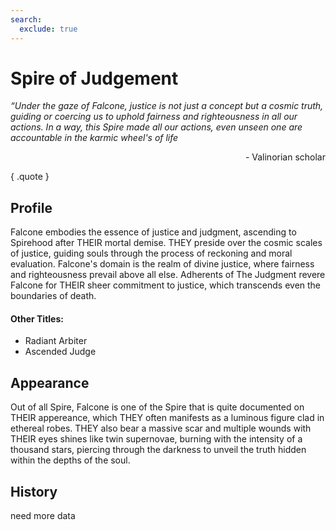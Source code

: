 ```yaml
---
search:
  exclude: true
---
```


# Spire of Judgement

*“Under the gaze of Falcone, justice is not just a concept but a cosmic truth, guiding or coercing us to uphold fairness and righteousness in all our actions. In a way, this Spire made all our actions, even unseen one are accountable in the karmic wheel's of life* <br><p align="right"> - Valinorian scholar </p>
{ .quote }

## Profile

Falcone embodies the essence of justice and judgment, ascending to Spirehood after THEIR mortal demise. THEY preside over the cosmic scales of justice, guiding souls through the process of reckoning and moral evaluation. Falcone's domain is the realm of divine justice, where fairness and righteousness prevail above all else. Adherents of The Judgment revere Falcone for THEIR sheer commitment to justice, which transcends even the boundaries of death.

#### Other Titles:

- Radiant Arbiter
- Ascended Judge

## Appearance

Out of all Spire, Falcone is one of the Spire that is quite documented on THEIR appereance, which THEY often manifests as a luminous figure clad in ethereal robes. THEY also bear a massive scar and multiple wounds with THEIR eyes shines like twin supernovae, burning with the intensity of a thousand stars, piercing through the darkness to unveil the truth hidden within the depths of the soul.

## History

need more data